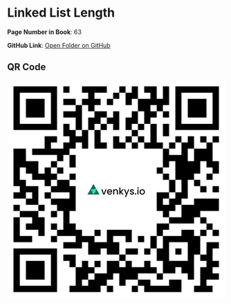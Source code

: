 
# Linked List Length

**Page Number in Book**: 63

**GitHub Link**: [Open Folder on GitHub](https://github.com/venkys-media/Venky_on_Datastructures/tree/main/LinkedList/Linked-List-Length)


## QR Code
![QR Code](./URL%20QR%20Code%20(8).png)
